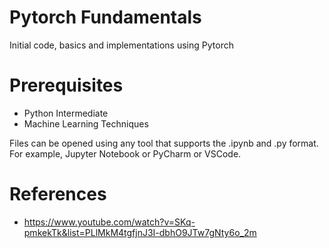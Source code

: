 # Pytorch Fundamentals 

Initial code, basics and implementations using Pytorch

# Prerequisites
 - Python Intermediate
 - Machine Learning Techniques
  
Files can be opened using any tool that supports the .ipynb and .py format. For example, Jupyter Notebook or PyCharm or VSCode.
  
 # References
 - https://www.youtube.com/watch?v=SKq-pmkekTk&list=PLlMkM4tgfjnJ3I-dbhO9JTw7gNty6o_2m

